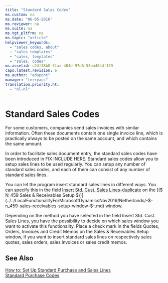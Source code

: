 ```yaml
---
title: "Standard Sales Codes"
ms.custom: na
ms.date: "06-05-2016"
ms.reviewer: na
ms.suite: na
ms.tgt_pltfrm: na
ms.topic: "article"
helpviewer_keywords: 
  - "sales codes, about"
  - "sales templates"
  - "sales, templates"
  - "sales, codes"
ms.assetid: c24f38b8-3faa-404d-97d6-58ba464df139
caps.latest.revision: 6
ms.author: "edupont"
manager: "terryaus"
translation.priority.ht: 
  - "nl-nl"
---
```

# Standard Sales Codes
For some customers, companies send sales invoices with similar information. Often these documents contain one single invoice line, which is practically always to be posted on the same account, and which contains the same amount.  
  
 In order to facilitate sales document entry, the standard sales codes have been introduced in FIX INCLUDE HERE<!--[!INCLUDE[navnow](../../ApplicationDesign/includes/navnow_md.md)] -->. Standard sales codes allow you to setup sales lines to be used regularly. You can setup any number of standard sales codes, and each of them can consist of any number of standard sales lines.  
  
 You can let the program insert standard sales lines in different ways. You can specify this in the field [Insert Std. Cust. Sales Lines\-duplicate](../../LocalFunctionalityForMicrosoftDynamicsNav2016/Netherlands/-$-t_311_11313-insert-std.-cust.-sales-lines-$-duplicate.md) on the [\($ N\_459 Sales & Receivables Setup $\)](../../LocalFunctionalityForMicrosoftDynamicsNav2016/Netherlands/-$-n_459-sales-receivables-setup-window-$-.md) window.  
  
 Depending on the method you have selected in the field Insert Std. Cust. Sales Lines, you have the possibility to decide on which sales window you want to activate this functionality. Place a check mark in the fields Quotes, Orders, Invoices and Credit Memos on the Sales & Receivables Setup window, if you want to insert standard sales lines on respectively sales quotes, sales orders, sales invoices or sales credit memos.  
  
## See Also  
 [How to: Set Up Standard Purchase and Sales Lines](../../Purchasing/how-to-set-up-standard-purchase-and-sales-lines.md)   
 [Standard Purchase Codes](../../LocalFunctionalityForMicrosoftDynamicsNav2016/Netherlands/standard-purchase-codes.md)